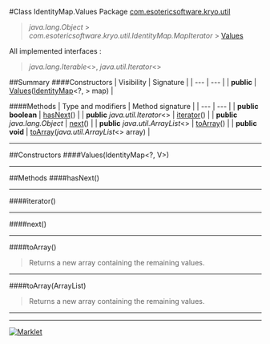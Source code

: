 #Class IdentityMap.Values
Package [com.esotericsoftware.kryo.util](README.md)<br>

> *java.lang.Object* > *com.esotericsoftware.kryo.util.IdentityMap.MapIterator* > [Values](Values.md)

All implemented interfaces :
> *java.lang.Iterable*<>, *java.util.Iterator*<>




##Summary
####Constructors
| Visibility | Signature |
| --- | --- |
| **public** | [Values](#valuesidentitymap)([IdentityMap](IdentityMap.md)<?, > map) |

####Methods
| Type and modifiers | Method signature |
| --- | --- |
| **public** **boolean** | [hasNext](#hasnext)() |
| **public** *java.util.Iterator*<> | [iterator](#iterator)() |
| **public** *java.lang.Object* | [next](#next)() |
| **public** *java.util.ArrayList*<> | [toArray](#toarray)() |
| **public** **void** | [toArray](#toarrayarraylist)(*java.util.ArrayList*<> array) |

---


##Constructors
####Values(IdentityMap<?, V>)
> 


---


##Methods
####hasNext()
> 


---

####iterator()
> 


---

####next()
> 


---

####toArray()
> Returns a new array containing the remaining values.


---

####toArray(ArrayList<V>)
> Returns a new array containing the remaining values.


---

---

[![Marklet](https://img.shields.io/badge/Generated%20by-Marklet-green.svg)](https://github.com/Faylixe/marklet)